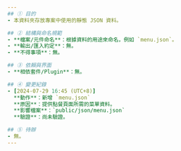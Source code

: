 ```yaml
---
## ① 目的
- 本資料夾存放專案中使用的靜態 JSON 資料。

## ② 結構與命名規範
- **檔案/元件命名**：根據資料的用途來命名，例如 `menu.json`。
- **輸出/匯入約定**：無。
- **不得事項**：無。

## ③ 依賴與界面
- **相依套件/Plugin**：無。

## ④ 變更紀錄
- [2024-07-29 16:45 (UTC+8)]
  **動作**：新增 `menu.json`
  **原因**：提供點餐頁面所需的菜單資料。
  **影響檔案**：`public/json/menu.json`
  **驗證**：尚未驗證。

## ⑤ 待辦
- 無。
---
```

